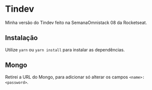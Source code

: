 # Tindev

Minha versão do Tindev feito na SemanaOmnistack 08 da Rocketseat.


## Instalação

Utilize `yarn` ou `yarn install` para instalar as dependências.


## Mongo

Retirei a URL do Mongo, para adicionar só alterar os campos `<name>:<password>`.
